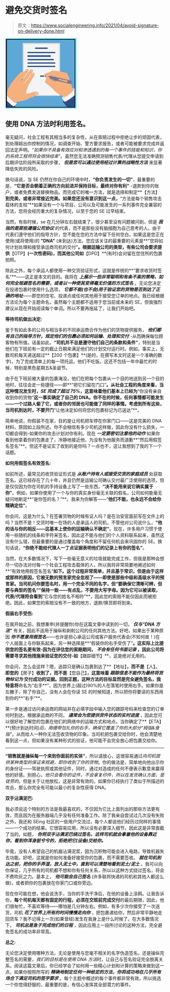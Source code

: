 # 避免交货时签名

> 原文：<https://www.socialengineering.info/2021/04/avoid-signature-on-delivery-done.html>

[![](img/5e26eba29d3ecded5c70a0dccb900c03.png)](https://1.bp.blogspot.com/-2lRmTMzqoi4/YGVuhNn-Z4I/AAAAAAAAmNw/JUkV2Okcz5AlErA4V3OCM7a8ZTE8GqB1gCLcBGAsYHQ/s226/Signature%2BOn%2BDelivery.%2Bwww.socialengineers.net.jpg)

## **使用 DNA 方法时利用签名。**

毫无疑问，社会工程有其相当多的复杂性，从在索赔过程中拒绝让步的顽固代表，到处理超出你控制的情况，如调查开始、警方要求报告，或者可能被要求完成并返回法定声明。*“如果你不具备有效应对和渗透遇到的每一个事件的技能和知识，你的系统工程师将会很快结束”*。虽然您无法准确预测销售代表/代理从您提交申请到后期评估阶段所采取的步骤， ***但是您可以通过使用经过计算的战略性方法*** 来显著降低失败的风险。

 

换句话说，当 SE 仍然在你自己的环境中时，**“你负责发生的一切”**，最重要的是，**“它是否会朝着正确的方向前进并保持目标，最终对你有利”** -退款到你的账户，或者免费发送替换物品。而完成它的唯一方法，就是选择和制定**【方法】**到完美，或者非常接近完美。如果您还没有意识到这一点，**“方法是每个销售攻击载体的支柱”**如果没有一个与项目、公司以及可能发生的一系列事件完全兼容的方法，您将会经历重大的复杂情况，以至于您的 SE 过早结束。

 

当然，有些时候，se 在几分钟左右就结束了，很少甚至没有问题被问到，但是 ***我指的是那些遵循公司协议*** 的代表，而不是那些没有脑细胞为自己思考的人。由于代表们遵守他们的指导方针，您不能在您的方法中留下任何空白，如果这是您正在使用(或将使用)的 **"DNA"** (未到达)方法，您应该关注的最重要的元素是**"您将如何计划处理和接受承运商司机的交付"**。根据运输公司的类型，有些公司会要求提供**【OTP】**(一次性密码)，而其他公司如**【DPD】**(有时)会对留在您住所的包裹拍照。

 

除此之外，每个承运人都使用一种交货验证形式，这就是传统的**“要求收货时签名”**——这正是本文的目的。我将在 ***上展示一些非常聪明和有条不紊的策略，如何完全规避签名的需要，或者以一种使其变得毫无价值的方式签名*** 。无论您决定在投递包裹时使用什么选项， ***它都不能(也不会)用于验证您的货物是否到达了正确的地址***——即您的住宅、投递点或任何其他用于接受您订单的地点。我已经根据方法论为每个主题命名，虽然每个主题都不适用于您当前或未来的 SE，但我强烈建议从现在开始阅读每个单词。所以不要再拖延了，让我们开始吧。

 

**等待司机做出决定:**

 

鉴于有如此多的公司与相当多的不同承运商合作为他们的货物提供服务， ***他们都有自己的指导方针，规定他们的包裹必须如何运输、处理和交付*** -从而确保每位顾客物有所值。话虽如此，**“司机并不总是遵守他们自己的条款和条件”**，特别是当他们在下班前有一定的截止日期来满足他们的计划交付运行时。例如，事实上，无数司机每天递送超过**【200 个包裹】**(是的，在撰写本文时这是一个准确的数字)，为了完成清单上的每一项托运，他们不吃饭。这还不包括一年中最忙的时候，特别是黑色星期五&圣诞节。

 

由于在下班前被大量的包裹淹没，他们在把每个包裹从一个目的地送到另一个目的地时，往往会走一些捷径——即**“把它们留在门口”**。从社会工程的角度来看，当这种情况发生时，***SE 完成了超过 75%***，这意味着他们基本上已经为**“你没有亲自收到你的货物”**这一事实确定了自己的 DNA。你不在的时候，任何事情都可能发生——一个过路人偷了它，或者你的邻居也可能做了同样的事情。考虑到所有这些，当司机到达时，不要开门**“让他决定如何将您的包裹标记为已送达”**。

 

简单地说，你假装不在家，目的是让司机把车停在你家门口——这是完美的 DNA 材料，原因如上段所述。你不会相信有多少司机这样做，因此你没有什么损失，一切都会得到-如果你的攻击计划对你有利。现在 ***一定要密切注意他的动作*** 如果你看到他拿着你的包裹走了，冷静地接近他，为没有为他服务而道歉**“然后用假签名签名”**。但这不是证实了收到的是你吗？一点也不，这让我想到了我的下一个话题。

 

**如何用假签名有效签名:**

 

如前所述，最常见的收货验证形式是 ***从账户持有人或接受交货的家庭成员*** 处获取签名。这已经存在了几十年，并且仍然是运输公司确认交付最广泛使用的选项，但是仅仅因为你在司机的手持设备上写了一些东西，**“决不能用来说它确实属于你”**。例如，如果你使用了一个与你的真实身份毫无关联的假名，公司如何能毫无疑问地断定**“是你签的名？”**。我来为你解答——“**他们不能，也永远不会给你精确定位”**。

 

你会问，这是为什么？在签署货物的时候有证人吗？是在治安官面前写在文件上的吗？当然不是！交货时唯一在场的人是承运人的司机，不管他对公司说什么，**“他的话与你的相反——这基本上使你的运输确认不确定”**。现在，许多用户习惯于使用一些随机的线条和字符来签名，因此这不能与他们的个人资料联系起来，虽然这没有什么错，但最重要的是通过覆盖每个角度和不留任何机会来巩固你的 SE。换句话说，**“你绝不能给代理人一丁点证据表明他们的记录上有你的签名”**。

 

当然，在大多数情况下，写下一些毫无意义的垃圾就能完成工作，但我是那种会想尽一切办法对付每一个社会工程攻击载体的人，所以我将非常简要地阐述如何**“有效地用假签名签名”**如下。这个过程非常简单，并且基于常识，但是由于这样或那样的原因，它被无数的预言家完全忽视了——即使是那些中级和高级水平的预言家。当司机问你要签名时，用一个完全不同的名字，但“**要确保它清晰可辨，但要与典型的签名“**”保持一致——有点乱，不要用大写字母。因为它可以被读取，代表/代理将会看到**“它与您的姓名不相符”**，因此您的索赔不能仅因此而被拒绝。因此，如果您的索赔没有不一致的地方，退款/换货即将到来。

 

**假装右手受伤:**

 

在我开始之前，我想重申(并提醒你)你在这篇文章中读到的一切， ***仅与“DNA 方法”*** 有关，因此不适用于操纵和剥削公司的任何其他方法。好吧，如果出于某种原因 ***你不愿意用假签名***——也许是担心承运公司或客户服务代表会(不知何故！)在个人层面上与你联系起来，另一种选择是**“假装你的右手受伤了”**。这实际上比提供您的签名更有效-因为在评估您的索赔期间， ***不会有任何书面记录*** ，因此公司将需要寻求其他措施来验证您的交付-如**【跟踪细节】**，这是绝对无用的。

 

你会问，怎么会这样？嗯，追踪只是确认包裹到达了**【地址】**，而不是**【人】。**即您的**【房子】**收到了，而不是**【您自己】**，这意味着 ***跟踪信息不能作为最终将货物标记为*** 交付成功的证据。回到正题，这种方法的目标显然是完全避免签名，我特意将**命名为“右手**”，因为世界上(超过)90%的人在落笔时使用右手。如果你是左撇子，除了你自己，没有人会在你读 SE 的时候知道，所以把你将要读的东西用到你的**“右手”**。

 

第一步是通过访问承运商的网站并在必填字段中输入您的跟踪号码来检查您的订单何时到达。根据承运商的不同， ***通常会为您提供货件状态的实时进度*** ，因此您可以很好地了解您的包裹在他们的网络中的运输方式和地点。当你确定了**【ETA】**(预计到达时间)*后，用绷带包扎你的右手，确保它覆盖了你的大部分“拇指&食指”*，从而给人一种你无法签收货物的印象。当司机把包裹交给你时，他会清楚地看到这一点，但如果没有某种形式的验证，他可能不会完全放心把包裹交给你。

 ****

**“销售就是操纵每一个来到你面前的实体”**，所以请放心，这很容易通过*向司机提供某种类型的保证来规避，即你收到了你的货物*。你的做法是，简单地向他出示你的身份证——驾驶执照或其他证件，同时，通过对造成的任何不便表示歉意来赢得他的好感。别担心，*他只会看你的证件，不会拿复印件，所以在发货确认方面，是徒劳的*。但是关于让他放松，这是非常有效的。如果你已经执行了类似于所描述的攻击，那么你完全有可能以最小的复杂性获得 DNA。

 

**双手沾满泥巴:**

 

我必须说这个特别的方法是我最喜欢的，不仅因为它比上面列出的那些方法更有效，而且因为在服务器端几乎没有任何准备工作。除了我亲自尝试过几次没有失败之外，我还和 SEing 社区的一些用户交流过，每个人都说他们经历过同样的事情——一个成功的结果。它很容易应用，所以没有必要深入细节，因此这是非常直截了当的。如题， ***你将双手沾满泥巴绕过签名，这样司机就会拿着他的设备靠近你，看到你浑身脏兮兮的，拒绝把它(设备)交给你。***

 

毕竟，没有人希望自己的机器沾满泥浆，因为沉积物可能会进入电路，导致机器失去功能。好吧，这就是你如何准备好接受你的包裹，而不需要签收。 ***就在司机到达之前，把你的手弄湿，放入泥土中，直到可以清楚地看到泥土/泥土*** 。我可以向你保证，几乎所有的司机都不想和你有任何关系，所以以这种方式绕过签名，将会不费吹灰之力。基本上， ***他可能会自己签名*** (许多联邦快递的司机和其他人都这么做)，或者把你的包裹放在你家门口或你旁边。

 

现在你可能在想，他会说洗手，当你的手洗干净后，在他的设备上涂鸦。让我告诉你，**每个司机每天都有固定的行程，必须在交班前完成交付**的最后期限，因此，他们很匆忙，不喜欢等待——哪怕是几分钟左右。例如，有多少次你接受了一次送货，司机 ***花了世界上所有的时间慢慢走向你*** ，把包裹递给你，然后非常平静地走回货车？我不记得上一次(如果曾经)发生在我身上是什么时候了。在大多数情况下， ***司机总是急于完成他们的日程*** ，因此应用上一段所讨论的这种方法，完全避免签名的成功率非常高。

 

**总之:**

 

无论您决定使用哪种方法，无论是使用与您毫不相关的名字伪造签名，还是操纵完整签名的需要，*我们的目标是在使用 DNA 方法*时，让自己与签名验证完全脱离关系。阅读这篇文章后，你已经学会了如何用一些精心计划和计算的策略来做到这一点，如果你按照所写的 ***精确地制定任何一种给定的方法，你将成功地在几乎所有场合下满足司机的签字要求*** 。每个主题中概述的每个事件都非常有效，所以挑选一个你觉得舒服的，最重要的是，有信心发挥其全部潜力的事件。